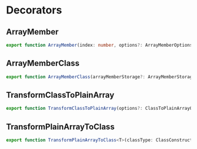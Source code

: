 # Decorators

## ArrayMember

```ts
export function ArrayMember(index: number, options?: ArrayMemberOptions): PropertyDecorator;
```

## ArrayMemberClass

```ts
export function ArrayMemberClass(arrayMemberStorage?: ArrayMemberStorage): ClassDecorator;
```

## TransformClassToPlainArray

```ts
export function TransformClassToPlainArray(options?: ClassToPlainArrayOptions): MethodDecorator;
```

## TransformPlainArrayToClass

```ts
export function TransformPlainArrayToClass<T>(classType: ClassConstructor<T>, options?: ClassTransformForArrayOptions): MethodDecorator;
```
